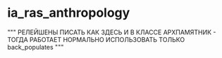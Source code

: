 # ia_ras_anthropology


"""
    РЕЛЕЙШЕНЫ ПИСАТЬ КАК ЗДЕСЬ И В КЛАССЕ АРХПАМЯТНИК - ТОГДА РАБОТАЕТ НОРМАЛЬНО
ИСПОЛЬЗОВАТЬ ТОЛЬКО back_populates
    """